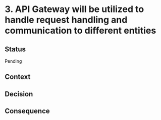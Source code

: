 # 3. API Gateway will be utilized to handle request handling and communication to different entities

## Status
Pending

## Context

## Decision

## Consequence
